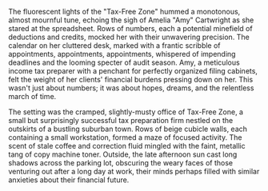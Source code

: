 The fluorescent lights of the "Tax-Free Zone" hummed a monotonous, almost mournful tune, echoing the sigh of Amelia "Amy" Cartwright as she stared at the spreadsheet.  Rows of numbers, each a potential minefield of deductions and credits, mocked her with their unwavering precision.  The calendar on her cluttered desk, marked with a frantic scribble of appointments, appointments, appointments, whispered of impending deadlines and the looming specter of audit season.  Amy, a meticulous income tax preparer with a penchant for perfectly organized filing cabinets, felt the weight of her clients' financial burdens pressing down on her.  This wasn't just about numbers; it was about hopes, dreams, and the relentless march of time.

The setting was the cramped, slightly-musty office of Tax-Free Zone, a small but surprisingly successful tax preparation firm nestled on the outskirts of a bustling suburban town.  Rows of beige cubicle walls, each containing a small workstation, formed a maze of focused activity.  The scent of stale coffee and correction fluid mingled with the faint, metallic tang of copy machine toner.  Outside, the late afternoon sun cast long shadows across the parking lot, obscuring the weary faces of those venturing out after a long day at work, their minds perhaps filled with similar anxieties about their financial future.
